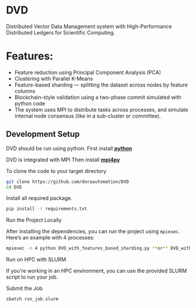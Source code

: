 # DVD
Distributed Vector Data Management system with High-Performance Distributed Ledgers for Scientific Computing.

# Features:

- Feature reduction using Principal Component Analysis (PCA)
- Clustering with Parallel K-Means
- Feature-based sharding — splitting the dataset across nodes by feature columns
- Blockchain-style validation using a two-phase commit simulated with python code
- The system uses MPI to distribute tasks across processes, and simulate internal node consensus (like in a sub-cluster or committee).

## Development Setup
DVD should be run using python.
First install **[python]( https://www.python.org/downloads/)** 

DVD is integrated with MPI
Then install **[mpi4py](https://github.com/mpi4py/mpi4py/)**

To clone the code to your target directory
```bash
git clone https://github.com/doraautomation/DVD
cd DVD
```
Install all required package.
```bash
pip install -r requirements.txt
```
Run the Project Locally

After installing the dependencies, you can run the project using `mpiexec`.
Here’s an example with 4 processes:
```bash
mpiexec -n 4 python DVD_with_features_based_sharding.py **or** DVD_with_k_means_clustering.py
```
Run on HPC with SLURM

If you're working in an HPC environment, you can use the provided SLURM script to run your job.

Submit the Job
```bash
sbatch run_job.slurm
```
